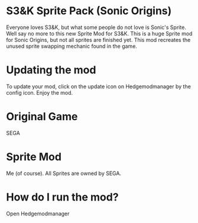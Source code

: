 # S3&K Sprite Pack (Sonic Origins)
Everyone loves S3&K, but what some people do not love is Sonic's Sprite. Well say no more to this new Sprite Mod for S3&K. This is a huge Sprite mod for Sonic Origins, but not all sprites are finished yet. This mod recreates the unused sprite swapping mechanic found in the game.
# Updating the mod
To update your mod, click on the update icon on Hedgemodmanager by the config icon. Enjoy the mod.
# Original Game
SEGA
# Sprite Mod
Me (of course). All Sprites are owned by SEGA.
# How do I run the mod?
Open Hedgemodmanager
